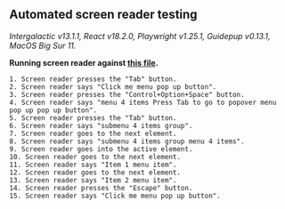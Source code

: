 ## Automated screen reader testing

_Intergalactic v13.1.1, React v18.2.0, Playwright v1.25.1,
Guidepup v0.13.1, MacOS Big Sur 11._

**Running screen reader against [this file](https://github.com/semrush/intergalactic/blob/master/website/docs/components/dropdown-menu/examples/basic.jsx).**

```
1. Screen reader presses the "Tab" button.
2. Screen reader says "Click me menu pop up button".
3. Screen reader presses the "Control+Option+Space" button.
4. Screen reader says "menu 4 items Press Tab to go to popover menu pop up pop up button".
5. Screen reader presses the "Tab" button.
6. Screen reader says "submenu 4 items group".
7. Screen reader goes to the next element.
8. Screen reader says "submenu 4 items group menu 4 items".
9. Screen reader goes into the active element.
10. Screen reader goes to the next element.
11. Screen reader says "Item 1 menu item".
12. Screen reader goes to the next element.
13. Screen reader says "Item 2 menu item".
14. Screen reader presses the "Escape" button.
15. Screen reader says "Click me menu pop up button".
```
